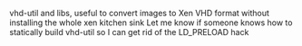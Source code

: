 vhd-util and libs, useful to convert images to Xen VHD format without installing the whole xen kitchen sink
Let me know if someone knows how to statically build vhd-util so I can get rid of the LD_PRELOAD hack
